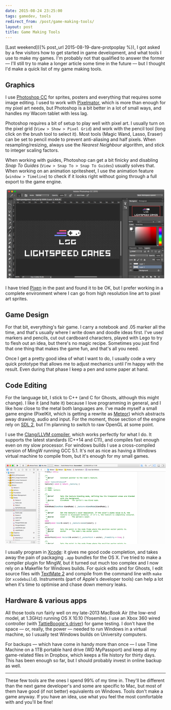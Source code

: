 ```yaml
---
date: 2015-08-24 23:25:00
tags: gamedev, tools
redirect_from: /post/game-making-tools/
layout: post
title: Game Making Tools
---
```


[Last weekend]({% post_url 2015-08-19-dare-protpoplay %}), I got asked by a few visitors how to get started in game development, and what tools I use to make my games. I'm probably not that qualified to answer the former — I'll still try to make a longer article some time in the future — but I thought I'd make a quick list of my game making tools.



## Graphics

I use [Photoshop CC](http://www.adobe.com/products/photoshop/features.html) for sprites, posters and everything that requires some image editing. I used to work with [Pixelmator](http://www.pixelmator.com), which is more than enough for my pixel art needs, but Photoshop is a bit better in a lot of small ways, and handles my Wacom tablet with less lag.

Photoshop requires a bit of setup to play well with pixel art. I usually turn on the pixel grid (`View > Show > Pixel Grid`) and work with the pencil tool (long click on the brush tool to select it). Most tools (Magic Wand, Lasso, Eraser) can be set to pencil mode to prevent anti-aliasing and half pixels. When resampling/resizing, always use the *Nearest Neighbour* algorithm, and stick to integer scaling factors.

When working with guides, Photoshop can get a bit finicky and disabling _Snap To Guides_ (`View > Snap To > Snap To Guides`) usually solves that. When working on an animation spritesheet, I use the animation feature (`window > Timeline`) to check if it looks right without going through a full export to the game engine.

![Photoshop CC 2015](/static/media/2015/08/tools-pscc.png) 

I have tried [Pixen](http://www.pixenapp.com) in the past and found it to be OK, but I prefer working in a complete environment where I can go from high resolution line art to pixel art sprites.

## Game Design

For that bit, everything's fair game. I carry a notebook and .05 marker all the time, and that's usually where I write down and doodle ideas first. I've used markers and pencils, cut out cardboard characters, played with Lego to try to flesh out an idea, but there's no magic recipe. Sometimes you just find that one thing that makes the game fun, and that's all you need.

Once I get a pretty good idea of what I want to do, I usually code a very quick prototype that allows me to adjust mechanics until I'm happy with the result. Even during that phase I keep a pen and some paper at hand.

## Code Editing

For the language bit, I stick to C++ (and C for Ghosts, although this might change). I like it (and hate it) because I love programming in general, and I like how close to the metal both languages are. I've made myself a small game engine (PixelKit, which is getting a rewrite as [Meteor](https://github.com/amyinorbit/Meteor)) which abstracts away drawing, audio and input. For the moment, those section of the engine rely on [SDL&nbsp;2](https://www.libsdl.org), but I'm planning to switch to raw OpenGL at some point.

I use the [Clang/LLVM compiler](http://clang.llvm.org), which works perfectly for what I do. It supports the latest standards (C++14 and C11), and compiles fast enough even on my slow processor. For windows builds I use a cross-compiled version of MingW running GCC 5.1. It's not as nice as having a Windows virtual machine to compile from, but it's enough for my small games.

![Xcode 7](/static/media/2015/08/tools-xcode.png)

I usually program in [Xcode](https://developer.apple.com/xcode/): it gives me good code completion, and takes away the pain of packaging `.app` bundles for the OS&nbsp;X. I've tried to make a compiler plugin for MingW, but it turned out much too complex and I now rely on a Makefile for Windows builds. For quick edits and for Ghosts, I edit source files with [TextMate&nbsp;2](https://macromates.com) and compile from the command line with `make` (or `xcodebuild`). Instruments (part of Apple's developer tools) can help a lot when it's time to optimise and chase down memory leaks.

## Hardware & various apps

All those tools run fairly well on my late-2013 MacBook Air (the low-end model, at 1.3GHz) running OS&nbsp;X 10.10 (Yosemite). I use an Xbox&nbsp;360 wired controller (with [TattieBoogie's driver](http://tattiebogle.net/index.php/ProjectRoot/Xbox360Controller/OsxDriver)) for game testing. I don't have the space — or, really, the power — needed to run Windows in a virtual machine, so I usually test Windows builds on University computers.

For backups — which have come in handy more than once — I use Time Machine on a 1TB portable hard drive (WD MyPassport) and keep all my game-related files in Dropbox, which keeps a file history for thirty days. This has been enough so far, but I should probably invest in online backup as well.

***

These few tools are the ones I spend 99% of my time in. They'll be different than the next game developer's and some are specific to Mac, but most of them have good (if not better) equivalents on Windows. Tools don't make a game anyway. If you have an idea, use what you feel the most comfortable with and you'll be fine!